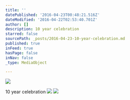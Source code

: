 ```yaml
---
title: ''
datePublished: '2016-04-23T00:48:21.516Z'
dateModified: '2016-04-22T02:53:40.701Z'
author: []
description: 10 year celebration
starred: false
sourcePath: _posts/2016-04-23-10-year-celebration.md
published: true
inFeed: true
hasPage: false
inNav: false
_type: MediaObject

---
```

![](https://the-grid-user-content.s3-us-west-2.amazonaws.com/a5d1e635-2b6a-48b5-9145-1df3c4b91805.jpg)

10 year celebration
![](https://the-grid-user-content.s3-us-west-2.amazonaws.com/82236f8d-deeb-4bb1-9098-9ed4f4ac64bc.jpg)
![](https://the-grid-user-content.s3-us-west-2.amazonaws.com/d8ae3ebf-8917-455d-a078-7048b12d2663.jpg)